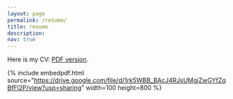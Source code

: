 ```yaml
---
layout: page
permalink: /resume/
title: resume
description: 
nav: true
---
```


Here is my CV: [PDF version](https://drive.google.com/file/d/1rk5WBB_BAcJ4RJsUMgjZwGYfZqBfFl2P/view?usp=sharing). 

{% include embedpdf.html source="https://drive.google.com/file/d/1rk5WBB_BAcJ4RJsUMgjZwGYfZqBfFl2P/view?usp=sharing" width=100 height=800 %}
